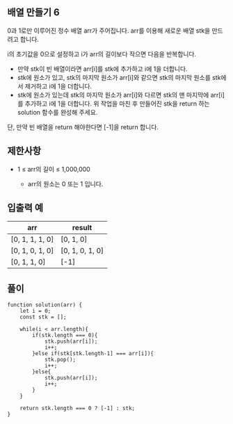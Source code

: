## 배열 만들기 6

0과 1로만 이루어진 정수 배열 arr가 주어집니다. arr를 이용해 새로운 배열 stk을 만드려고 합니다.

i의 초기값을 0으로 설정하고 i가 arr의 길이보다 작으면 다음을 반복합니다.

- 만약 stk이 빈 배열이라면 arr[i]를 stk에 추가하고 i에 1을 더합니다.
- stk에 원소가 있고, stk의 마지막 원소가 arr[i]와 같으면 stk의 마지막 원소를 stk에서 제거하고 i에 1을 더합니다.
- stk에 원소가 있는데 stk의 마지막 원소가 arr[i]와 다르면 stk의 맨 마지막에 arr[i]를 추가하고 i에 1을 더합니다.
  위 작업을 마친 후 만들어진 stk을 return 하는 solution 함수를 완성해 주세요.

단, 만약 빈 배열을 return 해야한다면 [-1]을 return 합니다.

## 제한사항

- 1 ≤ arr의 길이 ≤ 1,000,000

  - arr의 원소는 0 또는 1 입니다.

## 입출력 예

| arr             | result          |
| --------------- | --------------- |
| [0, 1, 1, 1, 0] | [0, 1, 0]       |
| [0, 1, 0, 1, 0] | [0, 1, 0, 1, 0] |
| [0, 1, 1, 0]    | [-1]            |

## 풀이

```
function solution(arr) {
    let i = 0;
    const stk = [];

    while(i < arr.length){
        if(stk.length === 0){
            stk.push(arr[i]);
            i++;
        }else if(stk[stk.length-1] === arr[i]){
            stk.pop();
            i++;
        }else{
            stk.push(arr[i]);
            i++;
        }
    }

    return stk.length === 0 ? [-1] : stk;
}
```
